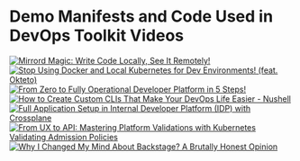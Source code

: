 # Demo Manifests and Code Used in DevOps Toolkit Videos

[![Mirrord Magic: Write Code Locally, See It Remotely!](https://img.youtube.com/vi/NLa0K5mybzo/0.jpg)](https://youtu.be/NLa0K5mybzo)
[![Stop Using Docker and Local Kubernetes for Dev Environments! (feat. Okteto)](https://img.youtube.com/vi/Fa1VUumXqsc/0.jpg)](https://youtu.be/Fa1VUumXqsc)
[![From Zero to Fully Operational Developer Platform in 5 Steps!](https://img.youtube.com/vi/fZ2DjdqT1e0/0.jpg)](https://youtu.be/fZ2DjdqT1e0)
[![How to Create Custom CLIs That Make Your DevOps Life Easier - Nushell](https://img.youtube.com/vi/TgQZz2kGysk/0.jpg)](https://youtu.be/TgQZz2kGysk)
[![Full Application Setup in Internal Developer Platform (IDP) with Crossplane](https://img.youtube.com/vi/WpgiVlODt4I/0.jpg)](https://youtu.be/WpgiVlODt4I)
[![From UX to API: Mastering Platform Validations with Kubernetes Validating Admission Policies](https://img.youtube.com/vi/8jtYN-qvSqA/0.jpg)](https://youtu.be/8jtYN-qvSqA)
[![Why I Changed My Mind About Backstage? A Brutally Honest Opinion](https://img.youtube.com/vi/qi7eH6dZJOk/0.jpg)](https://youtu.be/qi7eH6dZJOk)
